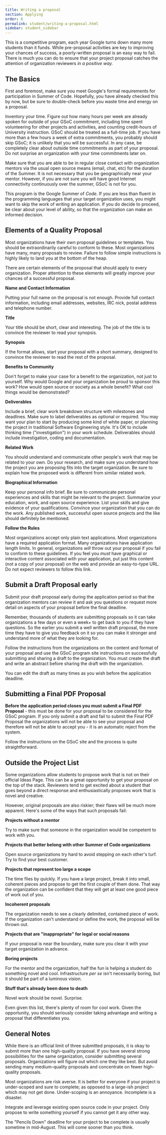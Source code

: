 ```yaml
---
title: Writing a proposal
section: Applying
order: 6
permalink: student/writing-a-proposal.html
sidebar: student_sidebar
---
```


This is a competitive program, each year Google turns down many more students than it funds. While pre-proposal activities are key to improving your chances of success, a poorly-written proposal is an easy way to fail. There is much you can do to ensure that your project proposal catches the attention of organization reviewers *in a positive way.*


## The Basics

First and foremost, make sure you meet Google's formal requirements for participation in Summer of Code. Hopefully, you have already checked this by now, but be sure to double-check before you waste time and energy on a proposal.

Inventory your time. Figure out how many hours per week are already spoken for outside of your GSoC commitment, including time spent volunteering for other projects and activities, and counting credit-hours of University instruction. GSoC should be treated as a full-time job.  If you have more than a few hours a week of extra commitments, you probably should skip GSoC; it is unlikely that you will be successful. In any case, be completely clear about outside time commitments as part of your proposal. Do not surprise an organization with your time commitments later on.

Make sure that you are able to be in regular close contact with organization mentors via the usual open source means (email, chat, etc) for the duration of the Summer. It is not necessary that you be geographically near your mentor. However, if you are not sure you will have good Internet connectivity continuously over the summer, GSoC is not for you.

This program is the Google Summer of *Code.*  If you are less than fluent in the programming languages that your target organization uses, you might want to skip the work of writing an application. If you do decide to proceed, be clear about your level of ability, so that the organization can make an informed decision.


## Elements of a Quality Proposal

Most organizations have their own proposal guidelines or templates. You should be extraordinarily careful to conform to these. Most organizations have many, many proposals to review. Failure to follow simple instructions is highly likely to land you at the bottom of the heap.

There are certain elements of the proposal that should apply to every organization. Proper attention to these elements will greatly improve your chances of a successful proposal.

**Name and Contact Information**

Putting your full name on the proposal is not enough. Provide full contact information, including email addresses, websites, IRC nick, postal address and telephone number. 

**Title**

Your title should be short, clear and interesting. The job of the title is to convince the reviewer to read your synopsis.

**Synopsis**

If the format allows, start your proposal with a short summary, designed to convince the reviewer to read the rest of the proposal.

**Benefits to Community**

Don't forget to make your case for a benefit to the organization, not just to yourself.  Why would Google and your organization be proud to sponsor this work? How would open source or society as a whole benefit? What cool things would be demonstrated?

**Deliverables**

Include a brief, clear work breakdown structure with milestones and deadlines. Make sure to label deliverables as optional or required. You may want your plan to start by producing some kind of white paper, or planning the project in traditional Software Engineering style. It's OK to include thinking time ("investigation") in your work schedule. Deliverables should include investigation, coding and documentation.

**Related Work**

You should understand and communicate other people's work that may be related to your own. Do your research, and make sure you understand how the project you are proposing fits into the target organization. Be sure to explain how the proposed work is different from similar related work.

**Biographical Information**

Keep your personal info brief. Be sure to communicate personal experiences and skills that might be relevant to the project. Summarize your education, work, and open source experience. List your skills and give evidence of your qualifications. Convince your organization that you can do the work. Any published work, successful open source projects and the like should definitely be mentioned.

**Follow the Rules**

Most organizations accept only plain text applications. Most organizations have a required application format. Many organizations have application length limits. In general, organizations *will* throw out your proposal if you fail to conform to these guidelines. If you feel you *must* have graphical or interactive content associated with your application, put just this content (not a copy of your proposal) on the web and provide an easy-to-type URL. Do not expect reviewers to follow this link.


## Submit a Draft Proposal early

Submit your draft proposal early during the application period so that the organization mentors can review it and ask you questions or request more detail on aspects of your proposal before the final deadline.

Remember, thousands of students are submitting proposals so it can take organizations a few days or even a week+ to get back to you if they have questions. So the earlier you submit a well written draft proposal, the more time they have to give you feedback on it so you can make it stronger and understand more of what they are looking for.

Follow the instructions from the organizations on the content and format of your proposal and use the GSoC program site instructions on successfully submitting and sharing a draft to the organization. You must create the draft and write an abstract before sharing the draft with the organization.

You can edit the draft as many times as you wish before the application deadline.


## Submitting a Final PDF Proposal

**Before the application period closes you must submit a Final PDF Proposal** - this must be done for your proposal to be considered for the GSoC program. If you only submit a draft and fail to submit the Final PDF Proposal the organizations will not be able to see your proposal and therefore will not be able to accept you - it is an automatic reject from the system.

Follow the instructions on the GSoC site and the process is quite straightforward.


## Outside the Project List

Some organizations allow students to propose work that is not on their official Ideas Page. This can be a great opportunity to get your proposal on the top of the stack. Reviewers tend to get excited about a student that goes beyond a direct response and enthusiastically proposes work that is novel and creative.

However, original proposals are also riskier; their flaws will be much more apparent. Here's some of the ways that such proposals fail:

**Projects without a mentor**

Try to make sure that someone in the organization would be competent to work with you.

**Projects that better belong with other Summer of Code organizations**

Open source organizations try hard to avoid stepping on each other's turf. Try to find your best customer.

**Projects that represent too large a scope**

The time flies by quickly. If you have a large project, break it into small, coherent pieces and propose to get the first couple of them done. That way the organization can be confident that they will get at least one good piece of work out of you.

**Incoherent proposals**

The organization needs to see a clearly delimited, contained piece of work. If the organization can't understand or define the work, the proposal will be thrown out.

**Projects that are "inappropriate" for legal or social reasons**

If your proposal is near the boundary, make sure you clear it with your target organization in advance.

**Boring projects**

For the mentor and the organization, half the fun is helping a student do something novel and cool. Infrastructure *per se* isn't necessarily boring, but it should be part of a luminous vision.

**Stuff that's already been done to death**

Novel work should be novel. Surprise.

Even given this list, there's plenty of room for cool work. Given the opportunity, you should seriously consider taking advantage and writing a proposal that differentiates you.


## General Notes

While there is an official limit of three submitted proposals, it is okay to submit more than one high-quality proposal. If you have several strong possibilities for the same organization, consider submitting several proposals. Organizations will figure out which one they like best. But avoid sending many medium-quality proposals and concentrate on fewer high-quality proposals.

Most organizations are risk averse. It is better for everyone if your project is under-scoped and sure to complete; as opposed to a large-ish project which may not get done. Under-scoping is an annoyance. Incomplete is a disaster.

Integrate and leverage existing open source code in your project. Only propose to write something yourself if you cannot get it any other way.

The "Pencils Down" deadline for your project to be complete is usually sometime in mid-August. This will come sooner than you think.


